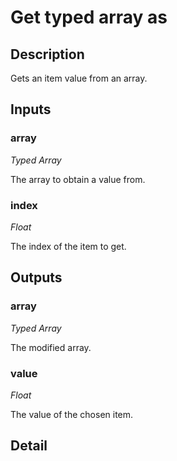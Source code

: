 # Get typed array as

## Description
Gets an item value from an array.

## Inputs
### array

*Typed Array*

The array to obtain a value from.

### index

*Float*

The index of the item to get.

## Outputs
### array

*Typed Array*

The modified array.

### value

*Float*

The value of the chosen item.

## Detail

